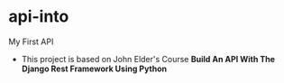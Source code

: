 # api-into
My First API

- This project is based on John Elder's Course **Build An API With The Django Rest Framework Using Python**

